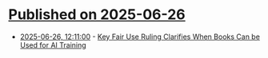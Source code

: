 # [Published on 2025-06-26](index.md)

* [2025-06-26, 12:11:00](https://soylentnews.org/article.pl?sid=25/06/25/1712202&from=rss) - [Key Fair Use Ruling Clarifies When Books Can be Used for AI Training](https://soylentnews.org/article.pl?sid=25/06/25/1712202&from=rss)

